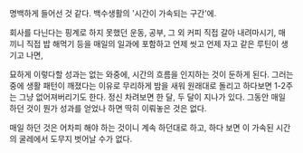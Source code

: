명백하게 들어선 것 같다. 백수생활의 '시간이 가속되는 구간'에. 

회사를 다닌다는 핑계로 하지 못했던 운동, 공부, 그 외 커피 직접 갈아 내려마시기, 매 끼니 직접 밥 해먹기 등을 매일의 일과에 포함하고 언제 씻고 언제 자고 같은 루틴이 생기고 나면,

묘하게 이렇다할 성과는 없는 와중에, 시간의 흐름을 인지하는 것이 둔하게 된다. 그러는 중에 생활 패턴이 깨졌다는 이유로 무리하게 밤을 새워 원래대로 돌리고 하다보면 1-2주는 그냥 없어져버리기도 한다. 정신 차려보면 한 달, 두 달이 지나가 있다. 그동안 매일 하던 것이 뭔가 성과를 얻었나 하면 딱히 이뤄놓은 것은 없다. 

매일 하던 것은 어차피 해야 하는 것이니 계속 하던대로 하고, 하다 보면 이 가속된 시간의 굴레에서 도무지 벗어날 수가 없다. 
